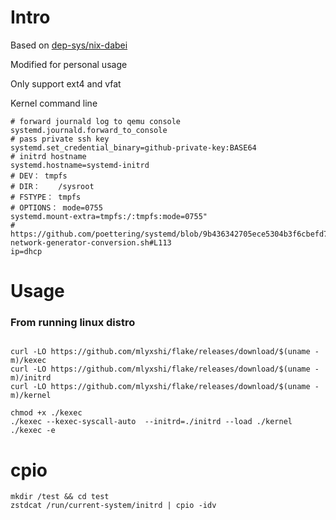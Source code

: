 # Intro
Based on [dep-sys/nix-dabei](https://github.com/dep-sys/nix-dabei/)

Modified for personal usage

Only support ext4 and vfat

Kernel command line
```
# forward journald log to qemu console
systemd.journald.forward_to_console 
# pass private ssh key
systemd.set_credential_binary=github-private-key:BASE64
# initrd hostname
systemd.hostname=systemd-initrd
# DEV： tmpfs  
# DIR：    /sysroot
# FSTYPE： tmpfs
# OPTIONS： mode=0755
systemd.mount-extra=tmpfs:/:tmpfs:mode=0755"
# https://github.com/poettering/systemd/blob/9b436342705ece5304b3f6cbefd739f6da0ae742/test/test-network-generator-conversion.sh#L113
ip=dhcp
```

# Usage
### From running linux distro
```

curl -LO https://github.com/mlyxshi/flake/releases/download/$(uname -m)/kexec
curl -LO https://github.com/mlyxshi/flake/releases/download/$(uname -m)/initrd
curl -LO https://github.com/mlyxshi/flake/releases/download/$(uname -m)/kernel

chmod +x ./kexec
./kexec --kexec-syscall-auto  --initrd=./initrd --load ./kernel
./kexec -e
```

# cpio
```
mkdir /test && cd test
zstdcat /run/current-system/initrd | cpio -idv 
```